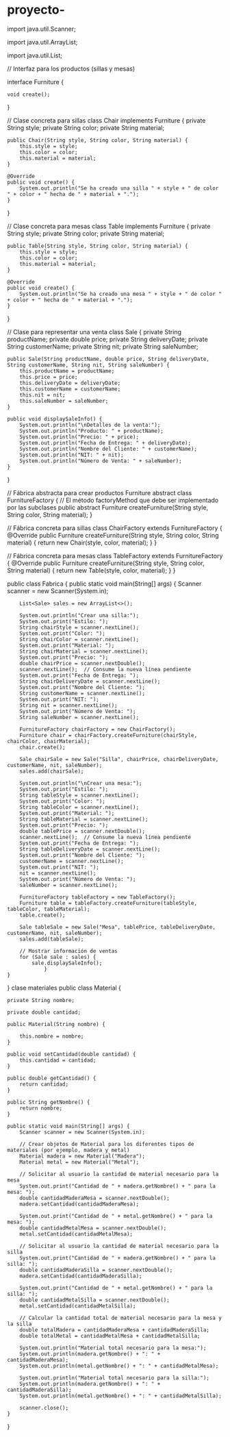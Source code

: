 # proyecto-

import java.util.Scanner;

import java.util.ArrayList;

import java.util.List;

// Interfaz para los productos (sillas y mesas)

interface Furniture {

    void create();
}

// Clase concreta para sillas
class Chair implements Furniture {
    private String style;
    private String color;
    private String material;

    public Chair(String style, String color, String material) {
        this.style = style;
        this.color = color;
        this.material = material;
    }

    @Override
    public void create() {
        System.out.println("Se ha creado una silla " + style + " de color " + color + " hecha de " + material + ".");
    }
}

// Clase concreta para mesas
class Table implements Furniture {
    private String style;
    private String color;
    private String material;

    public Table(String style, String color, String material) {
        this.style = style;
        this.color = color;
        this.material = material;
    }

    @Override
    public void create() {
        System.out.println("Se ha creado una mesa " + style + " de color " + color + " hecha de " + material + ".");
    }
}

// Clase para representar una venta
class Sale {
    private String productName;
    private double price;
    private String deliveryDate;
    private String customerName;
    private String nit;
    private String saleNumber;

    public Sale(String productName, double price, String deliveryDate, String customerName, String nit, String saleNumber) {
        this.productName = productName;
        this.price = price;
        this.deliveryDate = deliveryDate;
        this.customerName = customerName;
        this.nit = nit;
        this.saleNumber = saleNumber;
    }

    public void displaySaleInfo() {
        System.out.println("\nDetalles de la venta:");
        System.out.println("Producto: " + productName);
        System.out.println("Precio: " + price);
        System.out.println("Fecha de Entrega: " + deliveryDate);
        System.out.println("Nombre del Cliente: " + customerName);
        System.out.println("NIT: " + nit);
        System.out.println("Número de Venta: " + saleNumber);
    }
}

// Fábrica abstracta para crear productos Furniture
abstract class FurnitureFactory {
    // El método factoryMethod que debe ser implementado por las subclases
    public abstract Furniture createFurniture(String style, String color, String material);
}

// Fábrica concreta para sillas
class ChairFactory extends FurnitureFactory {
    @Override
    public Furniture createFurniture(String style, String color, String material) {
        return new Chair(style, color, material);
    }
}

// Fábrica concreta para mesas
class TableFactory extends FurnitureFactory {
    @Override
    public Furniture createFurniture(String style, String color, String material) {
        return new Table(style, color, material);
    }
}

public class Fabrica {
    public static void main(String[] args) {
        Scanner scanner = new Scanner(System.in);

        List<Sale> sales = new ArrayList<>();

        System.out.println("Crear una silla:");
        System.out.print("Estilo: ");
        String chairStyle = scanner.nextLine();
        System.out.print("Color: ");
        String chairColor = scanner.nextLine();
        System.out.print("Material: ");
        String chairMaterial = scanner.nextLine();
        System.out.print("Precio: ");
        double chairPrice = scanner.nextDouble();
        scanner.nextLine();  // Consume la nueva línea pendiente
        System.out.print("Fecha de Entrega: ");
        String chairDeliveryDate = scanner.nextLine();
        System.out.print("Nombre del Cliente: ");
        String customerName = scanner.nextLine();
        System.out.print("NIT: ");
        String nit = scanner.nextLine();
        System.out.print("Número de Venta: ");
        String saleNumber = scanner.nextLine();

        FurnitureFactory chairFactory = new ChairFactory();
        Furniture chair = chairFactory.createFurniture(chairStyle, chairColor, chairMaterial);
        chair.create();

        Sale chairSale = new Sale("Silla", chairPrice, chairDeliveryDate, customerName, nit, saleNumber);
        sales.add(chairSale);

        System.out.println("\nCrear una mesa:");
        System.out.print("Estilo: ");
        String tableStyle = scanner.nextLine();
        System.out.print("Color: ");
        String tableColor = scanner.nextLine();
        System.out.print("Material: ");
        String tableMaterial = scanner.nextLine();
        System.out.print("Precio: ");
        double tablePrice = scanner.nextDouble();
        scanner.nextLine();  // Consume la nueva línea pendiente
        System.out.print("Fecha de Entrega: ");
        String tableDeliveryDate = scanner.nextLine();
        System.out.print("Nombre del Cliente: ");
        customerName = scanner.nextLine();
        System.out.print("NIT: ");
        nit = scanner.nextLine();
        System.out.print("Número de Venta: ");
        saleNumber = scanner.nextLine();

        FurnitureFactory tableFactory = new TableFactory();
        Furniture table = tableFactory.createFurniture(tableStyle, tableColor, tableMaterial);
        table.create();

        Sale tableSale = new Sale("Mesa", tablePrice, tableDeliveryDate, customerName, nit, saleNumber);
        sales.add(tableSale);

        // Mostrar información de ventas
        for (Sale sale : sales) {
            sale.displaySaleInfo();
                }
    }
}
clase materiales 
public class Material {

    private String nombre;
    
    private double cantidad;

    public Material(String nombre) {
    
        this.nombre = nombre;
    }

    public void setCantidad(double cantidad) {
        this.cantidad = cantidad;
    }

    public double getCantidad() {
        return cantidad;
    }

    public String getNombre() {
        return nombre;
    }

    public static void main(String[] args) {
        Scanner scanner = new Scanner(System.in);

        // Crear objetos de Material para los diferentes tipos de materiales (por ejemplo, madera y metal)
        Material madera = new Material("Madera");
        Material metal = new Material("Metal");

        // Solicitar al usuario la cantidad de material necesario para la mesa
        System.out.print("Cantidad de " + madera.getNombre() + " para la mesa: ");
        double cantidadMaderaMesa = scanner.nextDouble();
        madera.setCantidad(cantidadMaderaMesa);

        System.out.print("Cantidad de " + metal.getNombre() + " para la mesa: ");
        double cantidadMetalMesa = scanner.nextDouble();
        metal.setCantidad(cantidadMetalMesa);

        // Solicitar al usuario la cantidad de material necesario para la silla
        System.out.print("Cantidad de " + madera.getNombre() + " para la silla: ");
        double cantidadMaderaSilla = scanner.nextDouble();
        madera.setCantidad(cantidadMaderaSilla);

        System.out.print("Cantidad de " + metal.getNombre() + " para la silla: ");
        double cantidadMetalSilla = scanner.nextDouble();
        metal.setCantidad(cantidadMetalSilla);

        // Calcular la cantidad total de material necesario para la mesa y la silla
        double totalMadera = cantidadMaderaMesa + cantidadMaderaSilla;
        double totalMetal = cantidadMetalMesa + cantidadMetalSilla;

        System.out.println("Material total necesario para la mesa:");
        System.out.println(madera.getNombre() + ": " + cantidadMaderaMesa);
        System.out.println(metal.getNombre() + ": " + cantidadMetalMesa);

        System.out.println("Material total necesario para la silla:");
        System.out.println(madera.getNombre() + ": " + cantidadMaderaSilla);
        System.out.println(metal.getNombre() + ": " + cantidadMetalSilla);

        scanner.close();
    }
}
